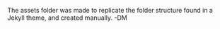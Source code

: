 The assets folder was made to replicate the folder structure found in a Jekyll theme, and created manually.
-DM
